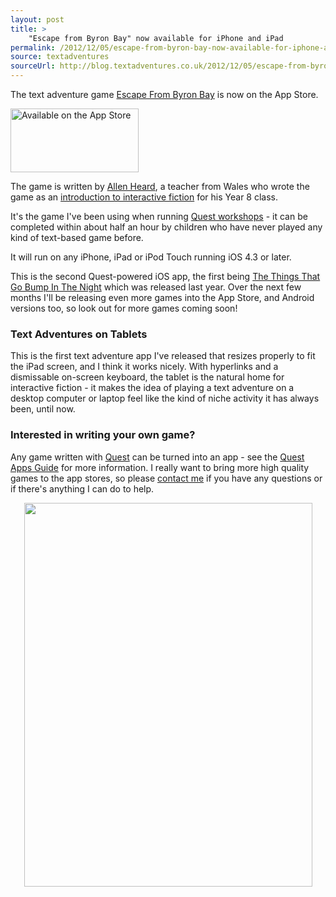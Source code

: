 ```yaml
---
layout: post
title: >
    "Escape from Byron Bay" now available for iPhone and iPad
permalink: /2012/12/05/escape-from-byron-bay-now-available-for-iphone-and-ipad
source: textadventures
sourceUrl: http://blog.textadventures.co.uk/2012/12/05/escape-from-byron-bay-now-available-for-iphone-and-ipad/
---
```

The text adventure game <a href="http://www.textadventures.co.uk/review/450/">Escape From Byron Bay</a> is now on the App Store.

<a href="http://itunes.apple.com/app/id581694804"><img class="alignnone size-full wp-image-1966" alt="Available on the App Store" src="http://textadventuresblog.files.wordpress.com/2012/12/appstore.png" width="205" height="102" /></a>

The game is written by <a href="http://allenheard.wordpress.com/">Allen Heard</a>, a teacher from Wales who wrote the game as an <a href="http://allenheard.wordpress.com/2012/02/28/year-8-taste-interactive-fiction/">introduction to interactive fiction</a> for his Year 8 class.

It's the game I've been using when running <a title="Quest at Games Britannia" href="http://www.textadventures.co.uk/blog/2012/07/04/quest-at-games-britannia/">Quest workshops</a> - it can be completed within about half an hour by children who have never played any kind of text-based game before.

It will run on any iPhone, iPad or iPod Touch running iOS 4.3 or later.

This is the second Quest-powered iOS app, the first being <a href="http://www.textadventures.co.uk/review/346">The Things That Go Bump In The Night</a> which was released last year. Over the next few months I'll be releasing even more games into the App Store, and Android versions too, so look out for more games coming soon!
<h3>Text Adventures on Tablets</h3>
This is the first text adventure app I've released that resizes properly to fit the iPad screen, and I think it works nicely. With hyperlinks and a dismissable on-screen keyboard, the tablet is the natural home for interactive fiction - it makes the idea of playing a text adventure on a desktop computer or laptop feel like the kind of niche activity it has always been, until now.
<h3>Interested in writing your own game?</h3>
Any game written with <a href="http://www.textadventures.co.uk/quest/">Quest</a> can be turned into an app - see the <a href="http://www.textadventures.co.uk/apps/">Quest Apps Guide</a> for more information. I really want to bring more high quality games to the app stores, so please <a title="Contact us" href="http://www.textadventures.co.uk/help/contact-us/">contact me</a> if you have any questions or if there's anything I can do to help.
<p style="text-align:center;"><img class="aligncenter  wp-image-1678" title="Escape From Byron Bay on iPad" alt="" src="http://textadventuresblog.files.wordpress.com/2012/12/image.png" width="461" height="614" /></p>